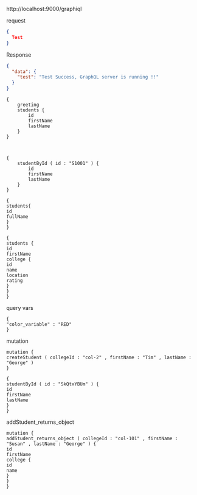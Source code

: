http://localhost:9000/graphiql

request

```json
{
  Test
}
```

Response

```json
{
  "data": {
    "test": "Test Success, GraphQL server is running !!"
  }
}
```

```schema
{
    greeting
    students {
        id
        firstName
        lastName
    }
}
```

```


{
    studentById ( id : "S1001" ) {
        id
        firstName
        lastName
    }
}
```

```
{
students{
id
fullName
}
}
```

```
{
students {
id
firstName
college {
id
name
location
rating
}
}
}
```


query vars
```
{
"color_variable" : "RED"
}
```


mutation
```
mutation {
createStudent ( collegeId : "col-2" , firstName : "Tim" , lastName : "George" )
}

```


```
{
studentById ( id : "SkQtxYBUm" ) {
id
firstName
lastName
}
}
```


addStudent_returns_object
```
mutation {
addStudent_returns_object ( collegeId : "col-101" , firstName : "Susan" , lastName : "George" ) {
id
firstName
college {
id
name
}
}
}
```
